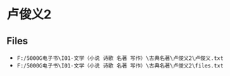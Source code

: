 # 卢俊义2

## Files

- `F:/5000G电子书\I01-文学（小说 诗歌 名著 写作）\古典名著\卢俊义2\卢俊义.txt`
- `F:/5000G电子书\I01-文学（小说 诗歌 名著 写作）\古典名著\卢俊义2\files.txt`
